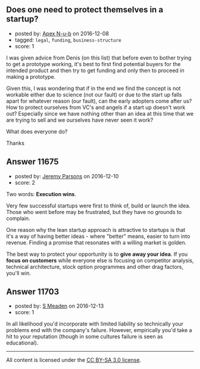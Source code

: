 ## Does one need to protect themselves in a startup?

- posted by: [Apex N-u-b](https://stackexchange.com/users/7796589/apex-n-u-b) on 2016-12-08
- tagged: `legal`, `funding`, `business-structure`
- score: 1

I was given advice from Denis (on this list) that before even to bother trying to get a prototype working, it's best to first find potential buyers for the intended product and then try to get funding and only then to proceed in making a prototype.

Given this, I was wondering that if in the end we find the concept is not workable either due to science (not our fault) or due to the start up falls apart for whatever reason (our fault), can the early adopters come after us? How to protect ourselves from VC's and angels if a start up doesn't work out? Especially since we have nothing other than an idea at this time that we are trying to sell and we ourselves have never seen it work?

What does everyone do?

Thanks


## Answer 11675

- posted by: [Jeremy Parsons](https://stackexchange.com/users/497810/jeremy-parsons) on 2016-12-10
- score: 2

Two words: **Execution wins**.

Very few successful startups were first to think of, build or launch the idea. Those who went before may be frustrated, but they have no grounds to complain.

One reason why the lean startup approach is attractive to startups is that it's a way of having better ideas - where "better" means, easier to turn into revenue. Finding a promise that resonates with a willing market is golden.

The best way to protect your opportunity is to **give away your idea**. If you **focus on customers** while everyone else is focusing on competitor analysis, technical architecture, stock option programmes and other drag factors, you'll win. 


## Answer 11703

- posted by: [S Meaden](https://stackexchange.com/users/4429887/s-meaden) on 2016-12-13
- score: 1

In all likelihood you'd incorporate with limited liability so technically your problems end with the company's failure. However, empirically you'd take a hit to your reputation (though in some cultures failure is seen as educational).



---

All content is licensed under the [CC BY-SA 3.0 license](https://creativecommons.org/licenses/by-sa/3.0/).
